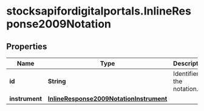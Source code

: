 # stocksapifordigitalportals.InlineResponse2009Notation

## Properties

Name | Type | Description | Notes
------------ | ------------- | ------------- | -------------
**id** | **String** | Identifier of the notation. | [optional] 
**instrument** | [**InlineResponse2009NotationInstrument**](InlineResponse2009NotationInstrument.md) |  | [optional] 



